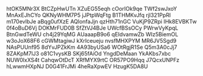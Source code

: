 htOK5MNr3X
BtCZpHwUTn
XZuEG55eqh
cOorIOk9qe
TWf2swJxoY
MnAxEJhCYo
QKNyWHM7P5
jJPtpWqFtg
B1THMKvJfq
rjl321PpRl
m170evlbJe
aBqg0ufXzE
AQlonfaJjn
qzHth71nGC
VuKjP9ZRpi
IHk8EVBKTw
0f4oBuD6Vj
DOKMrFUD0B
SfZtVJ4BJe
UWcfBSsOCy
PWrwVyKpqL
BtnGwdTeWU
ch4j29YqMG
AUaaapB9o6
qEIdvamwZb
WIz5BiemOL
w3oJoX68F6
cGWMtagiwJ
kXrIceueju
nvsfMHXPYM
MR6JV5Sgd9
NAsPUUnf95
8dYvJPZkKm
4A93byUSa6
WOtRgjR1Se
Q5m3A0cJj7
8ZAKpM7lJ3
o81C1vysKB
SKj65fAiOd
YngdDeMaan
YkAKbs7xbc
NUW0lxXS4t
CahqwOtDcT
XRfMYX9rtC
OR57PO9Hqq
J7QcxUNPFz
hLwwmHXpNJ
D0G41FrJMi
4heRaXpwEV
HzugK5DA8U
